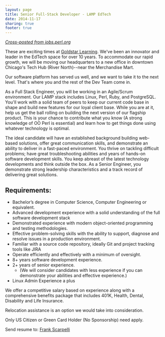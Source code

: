 ```yaml
---
layout: page
title: Senior Full-Stack Developer - LAMP EdTech
date: 2014-11-17
sharing: true
footer: true
---
```


*[Cross-posted from jobs.perl.org](http://jobs.perl.org/job/19052)*

These are exciting times at [Goldstar Learning](http://goldstarlearning.com).
We've been an innovator and leader in the EdTech space for over 10 years. To
accommodate our rapid growth, we will be moving our headquarters to a new
office in downtown Chicago's Tech Hub (River North)--near the Merchandise Mart.

Our software platform has served us well, and we want to take it to the next
level. That's where you and the rest of the Dev Team come in.

As a Full Stack Engineer, you will be working in an Agile/Scrum environment.
Our LAMP stack includes Linux, Perl, Ruby, and PostgreSQL. You'll work with a
solid team of peers to keep our current code base in shape and build new
features for our loyal client base. While you are at it, help us get the ball
rolling on building the next version of our flagship product. This is your
chance to contribute what you know (A strong knowledge of OO Perl is essential)
and learn how to get things done using whatever technology is optimal.

The ideal candidate will have an established background building web-based
solutions, offer great communication skills, and demonstrate an ability to
deliver in a fast-paced environment. You thrive on tackling difficult problems;
have great troubleshooting abilities and years of hands-on software development
skills. You keep abreast of the latest technology developments and think
outside the box. As a Senior Engineer, you demonstrate strong leadership
characteristics and a track record of delivering great solutions.

## Requirements:

* Bachelor’s degree in Computer Science, Computer Engineering or equivalent.
* Advanced development experience with a solid understanding of the full
  software development stack
* Demonstrated experience with modern object-oriented programming and testing
  methodologies.
* Effective problem-solving skills with the ability to support, diagnose and
  resolve issues in a production environment.
* Familiar with a source code repository, ideally Git and project tracking
  tools like JIRA
* Operate efficiently and effectively with a minimum of oversight.
* 8+ years software development experience.
* 2+ years of senior experience.
    * (We will consider candidates with less experience if you can demonstrate
      your abilities and effective experience.)
* Linux Admin Experience a plus

We offer a competitive salary based on experience along with a comprehensive
benefits package that includes 401K, Health, Dental, Disability and Life
Insurance.

Relocation assistance is an option we would take into consideration.

Only US Citizen or Green Card Holder (No Sponsorship) need apply.

Send resume to: [Frank Scarpelli](mailto:frank@goldstarlearning.com)
